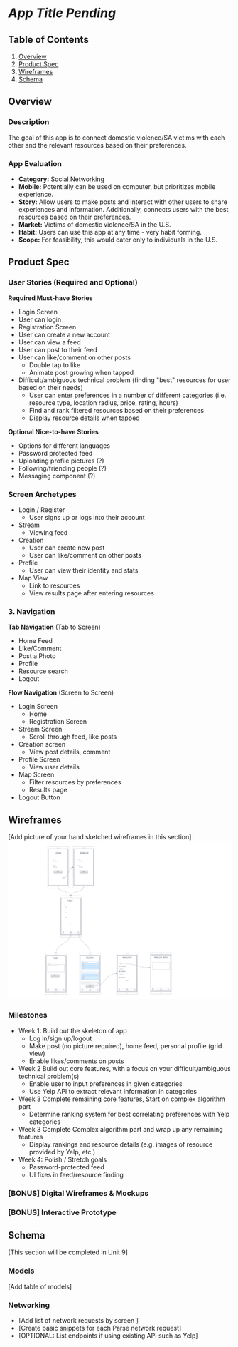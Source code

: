 # *App Title Pending*

## Table of Contents
1. [Overview](#Overview)
1. [Product Spec](#Product-Spec)
1. [Wireframes](#Wireframes)
2. [Schema](#Schema)

## Overview
### Description
The goal of this app is to connect domestic violence/SA victims with each other and the relevant resources based on their preferences.

### App Evaluation

- **Category:** Social Networking
- **Mobile:** Potentially can be used on computer, but prioritizes mobile experience. 
- **Story:** Allow users to make posts and interact with other users to share experiences and information. Additionally, connects users with the best resources based on their preferences.
- **Market:** Victims of domestic violence/SA in the U.S.
- **Habit:** Users can use this app at any time - very habit forming.
- **Scope:** For feasibility, this would cater only to individuals in the U.S.

## Product Spec

### User Stories (Required and Optional)

**Required Must-have Stories**

* Login Screen
* User can login
* Registration Screen
* User can create a new account
* User can view a feed
* User can post to their feed
* User can like/comment on other posts
   * Double tap to like
   * Animate post growing when tapped
* Difficult/ambiguous technical problem (finding "best" resources for user based on their needs)
   * User can enter preferences in a number of different categories (i.e. resource type, location radius, price, rating, hours)
   * Find and rank filtered resources based on their preferences
   * Display resource details when tapped

**Optional Nice-to-have Stories**

* Options for different languages
* Password protected feed
* Uploading profile pictures (?)
* Following/friending people (?)
* Messaging component (?)

### Screen Archetypes

* Login / Register
    * User signs up or logs into their account 
* Stream
   * Viewing feed
* Creation
    * User can create new post
    * User can like/comment on other posts
* Profile
    * User can view their identity and stats
* Map View
    * Link to resources
    * View results page after entering resources

### 3. Navigation

**Tab Navigation** (Tab to Screen)

* Home Feed
* Like/Comment
* Post a Photo
* Profile
* Resource search
* Logout

**Flow Navigation** (Screen to Screen)

* Login Screen
    * Home
    * Registration Screen
* Stream Screen
    * Scroll through feed, like posts
* Creation screen
    * View post details, comment
* Profile Screen
    * View user details
* Map Screen
    * Filter resources by preferences
    * Results page
* Logout Button

## Wireframes
[Add picture of your hand sketched wireframes in this section]
<img src="https://github.com/evaprakash/FBUApp/blob/master/FBUApp.png" width=600>

### Milestones

* Week 1: Build out the skeleton of app
   * Log in/sign up/logout
   * Make post (no picture required), home feed, personal profile (grid view)
   * Enable likes/comments on posts
* Week 2 Build out core features, with a focus on your difficult/ambiguous technical problem(s)
   * Enable user to input preferences in given categories
   * Use Yelp API to extract relevant information in categories
* Week 3 Complete remaining core features, Start on complex algorithm part
   * Determine ranking system for best correlating preferences with Yelp categories
* Week 3 Complete Complex algorithm part and wrap up any remaining features
   * Display rankings and resource details (e.g. images of resource provided by Yelp, etc.)
* Week 4: Polish / Stretch goals
   * Password-protected feed
   * UI fixes in feed/resource finding

### [BONUS] Digital Wireframes & Mockups

### [BONUS] Interactive Prototype

## Schema 
[This section will be completed in Unit 9]
### Models
[Add table of models]
### Networking
- [Add list of network requests by screen ]
- [Create basic snippets for each Parse network request]
- [OPTIONAL: List endpoints if using existing API such as Yelp]
